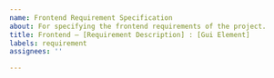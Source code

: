 ```yaml
---
name: Frontend Requirement Specification
about: For specifying the frontend requirements of the project.
title: Frontend – [Requirement Description] : [Gui Element]
labels: requirement
assignees: ''

---
```


<!-- 
If the GUI element being mentioned relates to an issue for a backend requirement, follow the following format: "The [GUI element] implementation of requirement [issue number]."

Example: The command dropdown menu implementation of requirement #53.
-->

